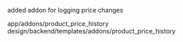 added addon for logging price changes

app/addons/product_price_history
design/backend/templates/addons/product_price_history